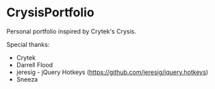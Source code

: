 # CrysisPortfolio
Personal portfolio inspired by Crytek's Crysis.

Special thanks:

- Crytek
- Darrell Flood
- jeresig - jQuery Hotkeys (https://github.com/jeresig/jquery.hotkeys)
- Sneeza
